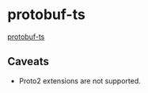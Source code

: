 # protobuf-ts

[protobuf-ts](https://github.com/timostamm/protobuf-ts)


## Caveats

- Proto2 extensions are not supported.

